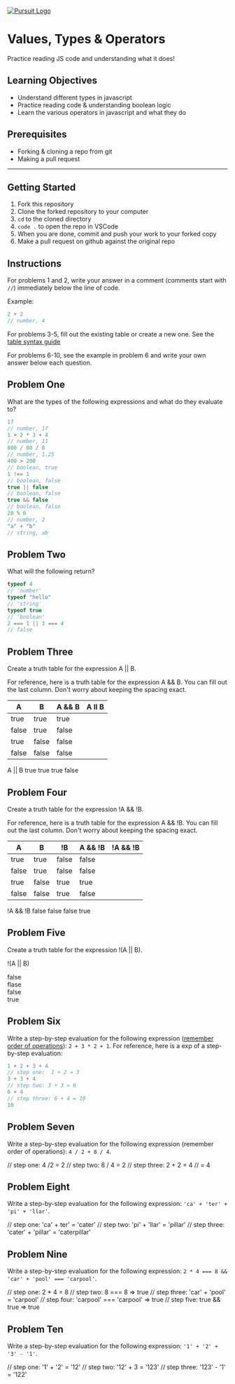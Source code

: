 [![Pursuit Logo](https://avatars1.githubusercontent.com/u/5825944?s=200&v=4)](https://pursuit.org)

# Values, Types & Operators

Practice reading JS code and understanding what it does!

## Learning Objectives

- Understand different types in javascript
- Practice reading code & understanding boolean logic
- Learn the various operators in javascript and what they do

## Prerequisites

- Forking & cloning a repo from git
- Making a pull request

---

## Getting Started

1. Fork this repository
1. Clone the forked repository to your computer
1. `cd` to the cloned directory
1. `code .` to open the repo in VSCode
1. When you are done, commit and push your work to your forked copy
1. Make a pull request on github against the original repo

## Instructions

For problems 1 and 2, write your answer in a comment (comments start with `//`) immediately below the line of code.

Example:

```js
2 + 2
// number, 4
```

For problems 3-5, fill out the existing table or create a new one. See the [table syntax guide](https://www.markdownguide.org/extended-syntax#tables)

For problems 6-10, see the example in problem 6 and write your own answer below each question.



## Problem One

What are the types of the following expressions and what do they evaluate to?

```js
17
// number, 17 
1 + 2 * 3 + 4
// number, 11
800 / 80 / 8
// number, 1.25
400 > 200
// boolean, true
1 !== 1
// boolean, false
true || false
// boolean, false
true && false
// boolean, false
20 % 6
// number, 2
"a" + "b"
// string, ab
```

## Problem Two

What will the following return?

```js
typeof 4
// 'number'
typeof "hello"
// 'string'
typeof true
// 'boolean'
2 === 1 || 3 === 4
// false
```

## Problem Three

Create a truth table for the expression A || B.

For reference, here is a truth table for the expression A && B. You can fill out the last column. Don't worry about keeping the spacing exact.

| A     | B     | A && B |  A ll B   |
| ----- | ----- | ------ | ---------- |   
| true  | true  | true   |      |
| false | true  | false  |      |
| true  | false | false  |      |
| false | false | false  |      | 

A || B
true
true
true
false

## Problem Four

Create a truth table for the expression !A && !B.

For reference, here is a truth table for the expression A && !B. You can fill out the last column. Don't worry about keeping the spacing exact.

| A     | B     | !B    | A && !B | !A && !B |
| ----- | ----- | ----- | ------- | -------- |
| true  | true  | false | false   |          |
| false | true  | false | false   |          |
| true  | false | true  | true    |          |
| false | false | true  | false   |          |

!A && !B
  false 
  false
  false
  true

## Problem Five

Create a truth table for the expression !(A || B).

!(A || B)

false  
flase        
false     
true     

## Problem Six

Write a step-by-step evaluation for the following expression ([remember order of operations](https://www.mathsisfun.com/operation-order-pemdas.html)): `2 + 3 * 2 + 1`.
For reference, here is a exp of a step-by-step evaluation:

```js
1 + 2 + 3 + 4
// step one:  1 + 2 = 3
3 + 3 + 4
// step two: 3 + 3 = 6
6 + 4
// step three: 6 + 4 = 10
10
```

## Problem Seven

Write a step-by-step evaluation for the following expression (remember order of operations): `4 / 2 + 8 / 4`.

// step one: 4 /2 = 2 
// step two: 8 / 4 = 2
// step three:  2 + 2 = 4
// = 4

## Problem Eight

Write a step-by-step evaluation for the following expression: `'ca' + 'ter' + 'pi' + 'llar'`.

// step one: 'ca' + ter' = 'cater'
// step two: 'pi' + 'llar' = 'pillar'
// step three: 'cater' + 'pillar' = 'caterpillar'
## Problem Nine

Write a step-by-step evaluation for the following expression: `2 * 4 === 8 && 'car' + 'pool' === 'carpool'`.

// step one: 2 * 4 = 8
// step two: 8 === 8 => true
// step three: 'car' + 'pool' = 'carpool'
// step four: 'carpool' === 'carpool' => true
// step five: true && true => true

## Problem Ten

Write a step-by-step evaluation for the following expression: `'1' + '2' + '3' - '1'`.

// step one: '1' + '2' = '12'
// step two: '12' + 3 = '123'
// step three: '123' - '1' = '122'